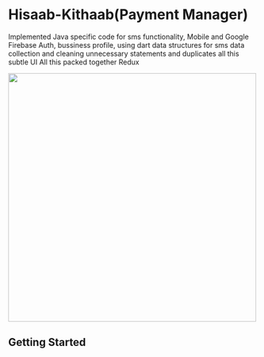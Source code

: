 # Hisaab-Kithaab(Payment Manager)

Implemented Java specific code for sms functionality, Mobile and Google Firebase Auth, bussiness profile, using dart data structures for sms data collection and cleaning unnecessary statements and duplicates all this subtle UI
All this packed together Redux


<img height="500" src="https://user-images.githubusercontent.com/45196516/81907057-d2cdb480-95e4-11ea-8cb8-f128d75c796b.jpg">


## Getting Started

